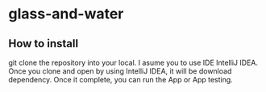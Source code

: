 # glass-and-water
## How to install
git clone the repository into your local. I asume you to use IDE IntelliJ IDEA. Once you clone and open by using IntelliJ IDEA, it will be download dependency. Once it complete, you can run the App or App testing.
